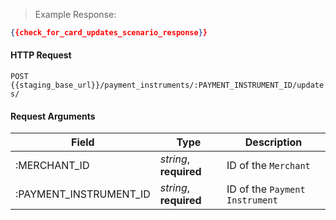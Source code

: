> Example Response:

```json
{{check_for_card_updates_scenario_response}}
```

#### HTTP Request

`POST {{staging_base_url}}/payment_instruments/:PAYMENT_INSTRUMENT_ID/updates/`


#### Request Arguments

Field | Type | Description
----- | ---- | -----------
:MERCHANT_ID | *string*, **required** | ID of the `Merchant` 
:PAYMENT_INSTRUMENT_ID | *string*, **required** | ID of the `Payment Instrument`



